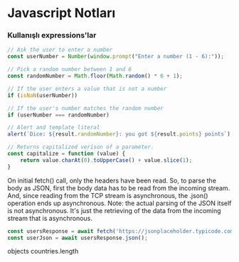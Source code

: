# Javascript Notları

### Kullanışlı expressions'lar 

```javascript
// Ask the user to enter a number
const userNumber = Number(window.prompt("Enter a number (1 - 6):"));

// Pick a random number between 1 and 6
const randomNumber = Math.floor(Math.random() * 6 + 1); 

// If the user enters a value that is not a number
if (isNaN(userNumber))

// If the user's number matches the random number
if (userNumber === randomNumber)

// Alert and template literal
alert(`Dice: ${result.randomNumber}: you got ${result.points} points`);

// Returns capitalized verison of a parameter.
const capitalize = function (value) {
    return value.charAt(0).toUpperCase() + value.slice(1);
}
```


On initial fetch() call, only the headers have been read. So, to parse the body as JSON, first the body data has to be read from the incoming stream. And, since reading from the TCP stream is asynchronous, the .json() operation ends up asynchronous. Note: the actual parsing of the JSON itself is not asynchronous. It's just the retrieving of the data from the incoming stream that is asynchronous.
```javascript
const usersResponse = await fetch('https://jsonplaceholder.typicode.com/users')
const userJson = await usersResponse.json();
```


objects
countries.length
